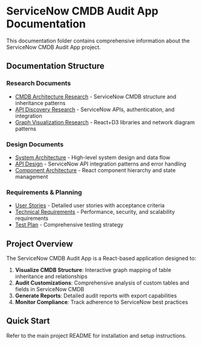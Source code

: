 # ServiceNow CMDB Audit App Documentation

This documentation folder contains comprehensive information about the ServiceNow CMDB Audit App project.

## Documentation Structure

### Research Documents
- [CMDB Architecture Research](./research/CMDB-Architecture-Research.md) - ServiceNow CMDB structure and inheritance patterns
- [API Discovery Research](./research/API-Discovery-Research.md) - ServiceNow APIs, authentication, and integration
- [Graph Visualization Research](./research/Graph-Visualization-Research.md) - React+D3 libraries and network diagram patterns

### Design Documents
- [System Architecture](./design/System-Architecture.md) - High-level system design and data flow
- [API Design](./design/API-Design.md) - ServiceNow API integration patterns and error handling
- [Component Architecture](./design/Component-Architecture.md) - React component hierarchy and state management

### Requirements & Planning
- [User Stories](./User-Stories.md) - Detailed user stories with acceptance criteria
- [Technical Requirements](./Technical-Requirements.md) - Performance, security, and scalability requirements
- [Test Plan](./Test-Plan.md) - Comprehensive testing strategy

## Project Overview

The ServiceNow CMDB Audit App is a React-based application designed to:

1. **Visualize CMDB Structure**: Interactive graph mapping of table inheritance and relationships
2. **Audit Customizations**: Comprehensive analysis of custom tables and fields in ServiceNow CMDB
3. **Generate Reports**: Detailed audit reports with export capabilities
4. **Monitor Compliance**: Track adherence to ServiceNow best practices

## Quick Start

Refer to the main project README for installation and setup instructions.